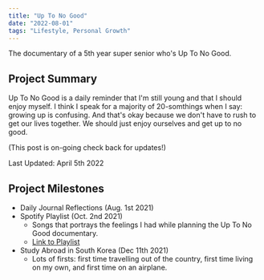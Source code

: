 ```yaml
---
title: "Up To No Good"
date: "2022-08-01"
tags: "Lifestyle, Personal Growth"
---
```

The documentary of a 5th year super senior who's Up To No Good.


## Project Summary
Up To No Good is a daily reminder that I'm still young and that I should enjoy myself. I think I speak for a majority of 20-somthings when I say: growing up is confusing. And that's okay because we don't have to rush to get our lives together. We should just enjoy ourselves and get up to no good.

(This post is on-going check back for updates!)

Last Updated: April 5th 2022


## Project Milestones
* Daily Journal Reflections (Aug. 1st 2021)
* Spotify Playlist (Oct. 2nd 2021)
    * Songs that portrays the feelings I had while planning the Up To No Good documentary.
    * [Link to Playlist](https://open.spotify.com/playlist/52uhGgbDHHRT5MICKocGxm?si=3dfede5aa6fc4d87)
* Study Abroad in South Korea (Dec 11th 2021)
    * Lots of firsts: first time travelling out of the country, first time living on my own, and first time on an airplane.

